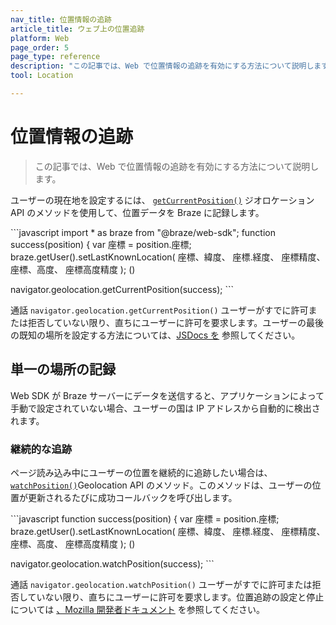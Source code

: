 ```yaml
---
nav_title: 位置情報の追跡
article_title: ウェブ上の位置追跡
platform: Web
page_order: 5
page_type: reference
description: "この記事では、Web で位置情報の追跡を有効にする方法について説明します。"
tool: Location

---
```


# 位置情報の追跡

> この記事では、Web で位置情報の追跡を有効にする方法について説明します。

ユーザーの現在地を設定するには、 [`getCurrentPosition()`][0] ジオロケーション API のメソッドを使用して、位置データを Braze に記録します。

\`\`\`javascript
import * as braze from "@braze/web-sdk";
function success(position) {
  var 座標 = position.座標;
  braze.getUser().setLastKnownLocation(
    座標、緯度、
    座標.経度、
    座標精度、
    座標、高度、
    座標高度精度
  );
()

navigator.geolocation.getCurrentPosition(success);
\`\`\`

通話 `navigator.geolocation.getCurrentPosition()` ユーザーがすでに許可または拒否していない限り、直ちにユーザーに許可を要求します。ユーザーの最後の既知の場所を設定する方法については、[JSDocs を][1] 参照してください。

## 単一の場所の記録

Web SDK が Braze サーバーにデータを送信すると、アプリケーションによって手動で設定されていない場合、ユーザーの国は IP アドレスから自動的に検出されます。

### 継続的な追跡

ページ読み込み中にユーザーの位置を継続的に追跡したい場合は、 [`watchPosition()`](https://developer.mozilla.org/en-US/docs/Web/API/Geolocation/watchPosition)Geolocation API のメソッド。このメソッドは、ユーザーの位置が更新されるたびに成功コールバックを呼び出します。

\`\`\`javascript
function success(position) {
  var 座標 = position.座標;
  braze.getUser().setLastKnownLocation(
    座標、緯度、
    座標.経度、
    座標精度、
    座標、高度、
    座標高度精度
  );
()

navigator.geolocation.watchPosition(success);
\`\`\`

通話 `navigator.geolocation.watchPosition()` ユーザーがすでに許可または拒否していない限り、直ちにユーザーに許可を要求します。位置追跡の設定と停止については [、Mozilla 開発者ドキュメント][2] を参照してください。

[0]: https://developer.mozilla.org/en-US/docs/Web/API/Geolocation/getCurrentPosition
[1]: https://js.appboycdn.com/web-sdk/latest/doc/classes/braze.user.html#setlastknownlocation
[2]: https://developer.mozilla.org/en-US/docs/Web/API/Geolocation/watchPosition
